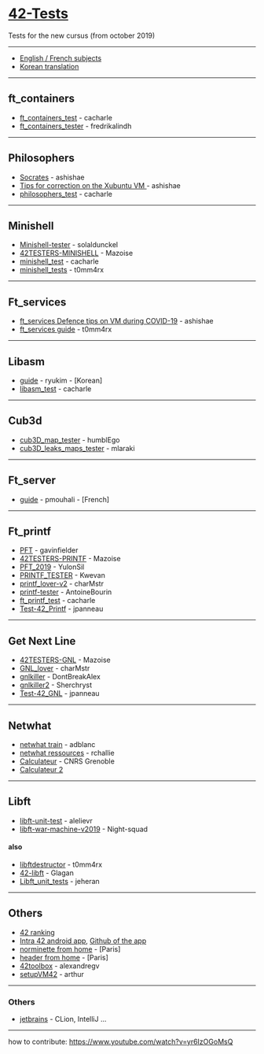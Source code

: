 # [42-Tests](https://github.com/Kwevan/42-Tests)

Tests for the new cursus (from october 2019)

---

* [English / French subjects](https://github.com/Kwevan/42_Subjects_2020_with_versioning) 
* [Korean translation](https://github.com/42seoul-translation/subject_ko)  

---

## ft\_containers

* [ft_containers_test](https://github.com/cacharle/ft_containers_test) - cacharle
* [ft_containers_tester](https://github.com/fredrikalindh/ft_containers_tester) - fredrikalindh

---

## Philosophers

* [Socrates](https://github.com/nesvoboda/socrates) - ashishae
* [Tips for correction on the Xubuntu VM ](https://www.notion.so/philosophers-VM-c60be9c836084edfbcd9c07e29b429c4) - ashishae
* [philosophers_test](https://github.com/cacharle/philosophers_test) - cacharle

---

## Minishell

* [Minishell-tester](https://github.com/solaldunckel/minishell-tester) - solaldunckel
* [42TESTERS-MINISHELL](https://github.com/Mazoise/42TESTERS-MINISHELL) - Mazoise
* [minishell_test](https://github.com/cacharle/minishell_test) - cacharle
* [minishell_tests](https://github.com/t0mm4rx/minishell_tests) - t0mm4rx

---

## Ft_services

* [ft_services Defence tips on VM during COVID-19](https://www.notion.so/Ft_services-VM-852d4f9b0d9a42c1a2de921e4a2ac417) - ashishae
* [ft_services guide](https://github.com/t0mm4rx/ft_services) - t0mm4rx

--- 

## Libasm

* [guide](https://www.notion.so/Libasm-3c94bbc7df234499b012f6ae82b84dc2) - ryukim - [Korean]
* [libasm_test](https://github.com/cacharle/libasm_test) - cacharle

---

## Cub3d

* [cub3D_map_tester](https://github.com/humblEgo/cub3D_map_tester) - humblEgo
* [cub3D_leaks_maps_tester](https://github.com/mlaraki/cub3D_leaks_maps_tester) - mlaraki 
---

## Ft_server

* [guide](https://github.com/pmouhali/ft_server) - pmouhali - [French]

---

## Ft_printf

* [PFT](https://github.com/gavinfielder/pft) - gavinfielder
* [42TESTERS-PRINTF](https://github.com/Mazoise/42TESTERS-PRINTF) - Mazoise
* [PFT_2019](https://github.com/YulonSil/PFT_2019.git) - YulonSil
* [PRINTF_TESTER](https://github.com/Kwevan/PRINTF_TESTER.git) - Kwevan
* [printf_lover-v2](https://github.com/charMstr/printf_lover_v2.git) - charMstr
* [printf-tester](https://github.com/AntoineBourin/printf-tester.git) - AntoineBourin
* [ft_printf_test](https://github.com/cacharle/ft_printf_test) - cacharle
* [Test-42_Printf](https://github.com/PandaCoustik/Test-42) - jpanneau

---

## Get Next Line

* [42TESTERS-GNL](https://github.com/Mazoise/42TESTERS-GNL) - Mazoise
* [GNL_lover](https://github.com/charMstr/GNL_lover) - charMstr
* [gnlkiller](https://github.com/DontBreakAlex/gnlkiller) - DontBreakAlex
* [gnlkiller2](https://github.com/Sherchryst/gnlkiller) - Sherchryst  
* [Test-42_GNL](https://github.com/PandaCoustik/Test-42) - jpanneau    

---

## Netwhat

* [netwhat train](https://github.com/adblanc/netwhat42-train) - adblanc
* [netwhat ressources](https://github.com/rchallie/netwhat) - rchallie
* [Calculateur](http://cric.grenoble.cnrs.fr/Administrateurs/Outils/CalculMasque/) - CNRS Grenoble 
* [Calculateur 2 ](https://www.site24x7.com/fr/tools/ipv4-sous-reseau-calculatrice.html)

---

## Libft

* [libft-unit-test](https://github.com/alelievr/libft-unit-test) - alelievr
* [libft-war-machine-v2019](https://github.com/Night-squad/libft-war-machine-v2019) - Night-squad

#### also

* [libftdestructor](https://github.com/t0mm4rx/libftdestructor) - t0mm4rx
* [42-libft](https://github.com/Glagan/42-libft) - Glagan
* [Libft_unit_tests](https://github.com/jeheran/Libft_unit_tests) - jeheran
 
--- 

## Others

* [42 ranking](https://find-peers.herokuapp.com/)
* [Intra 42 android app](https://play.google.com/store/apps/details?id=com.paulvarry.intra42&hl=fr), 
  [Github of the app](https://github.com/pvarry/intra42)
* [norminette from home](https://github.com/42Paris/norminette) - [Paris]
* [header from home](https://github.com/pbondoer/vim-42header) - [Paris]
* [42toolbox](https://github.com/alexandregv/42toolbox) - alexandregv
* [setupVM42](https://github.com/Velovo/setupvm42) - arthur
 
---
 
### Others
 
* [jetbrains](https://www.jetbrains.com/community/education/#students) - CLion, IntelliJ ...


---

how to contribute: https://www.youtube.com/watch?v=yr6IzOGoMsQ
 
